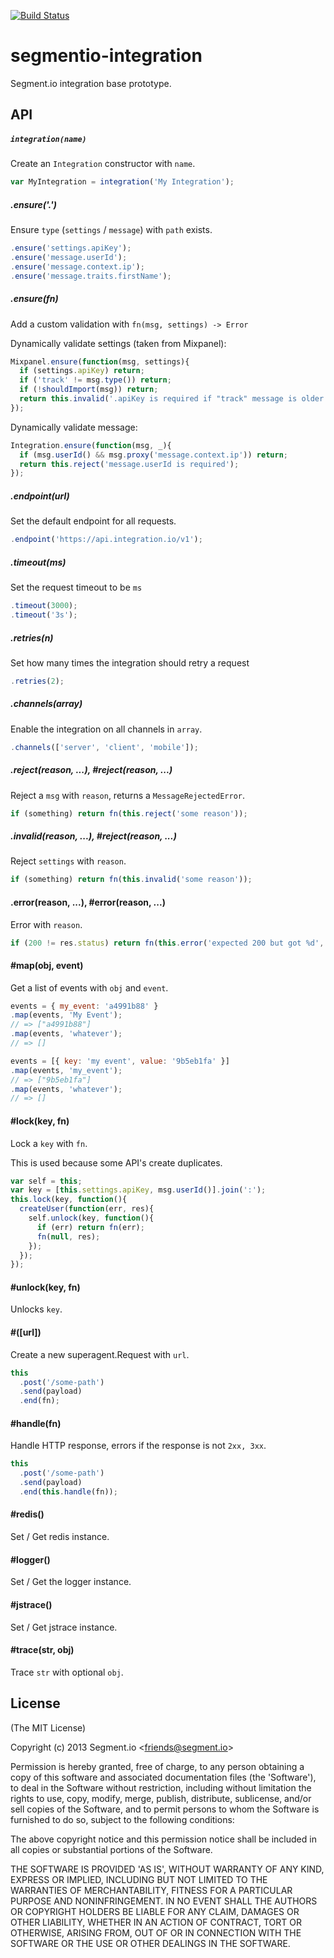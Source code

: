 
[![Build Status](https://travis-ci.org/segmentio/integration.svg?branch=master)](https://travis-ci.org/segmentio/integration)

# segmentio-integration

  Segment.io integration base prototype.

## API

##### `integration(name)`

  Create an `Integration` constructor with `name`.

  ```js
  var MyIntegration = integration('My Integration');
  ```

##### .ensure('<type>.<path>')

  Ensure `type` (`settings` / `message`) with `path` exists.

  ```js
  .ensure('settings.apiKey');
  .ensure('message.userId');
  .ensure('message.context.ip');
  .ensure('message.traits.firstName');
  ```

##### .ensure(fn)

  Add a custom validation with `fn(msg, settings) -> Error`

  Dynamically validate settings (taken from Mixpanel):

  ```js
  Mixpanel.ensure(function(msg, settings){
    if (settings.apiKey) return;
    if ('track' != msg.type()) return;
    if (!shouldImport(msg)) return;
    return this.invalid('.apiKey is required if "track" message is older than 5 days.');
  });
  ```

  Dynamically validate message:

  ```js
  Integration.ensure(function(msg, _){
    if (msg.userId() && msg.proxy('message.context.ip')) return;
    return this.reject('message.userId is required');
  });
  ```

##### .endpoint(url)

  Set the default endpoint for all requests.

  ```js
  .endpoint('https://api.integration.io/v1');
  ```

##### .timeout(ms)

  Set the request timeout to be `ms`

  ```js
  .timeout(3000);
  .timeout('3s');
  ```

##### .retries(n)

  Set how many times the integration should retry a request

  ```js
  .retries(2);
  ```

##### .channels(array)

  Enable the integration on all channels in `array`.

  ```js
  .channels(['server', 'client', 'mobile']);
  ```

##### .reject(reason, ...), #reject(reason, ...)

  Reject a `msg` with `reason`, returns a `MessageRejectedError`.

  ```js
  if (something) return fn(this.reject('some reason'));
  ```

##### .invalid(reason, ...), #reject(reason, ...)

  Reject `settings` with `reason`.

  ```js
  if (something) return fn(this.invalid('some reason'));
  ```

#### .error(reason, ...), #error(reason, ...)

  Error with `reason`.

  ```js
  if (200 != res.status) return fn(this.error('expected 200 but got %d', res.status));
  ```

#### #map(obj, event)

  Get a list of events with `obj` and `event`.

  ```js
  events = { my_event: 'a4991b88' }
  .map(events, 'My Event');
  // => ["a4991b88"]
  .map(events, 'whatever');
  // => []

  events = [{ key: 'my event', value: '9b5eb1fa' }]
  .map(events, 'my_event');
  // => ["9b5eb1fa"]
  .map(events, 'whatever');
  // => []
  ```

#### #lock(key, fn)

  Lock a `key` with `fn`.

  This is used because some API's create duplicates.

  ```js
  var self = this;
  var key = [this.settings.apiKey, msg.userId()].join(':');
  this.lock(key, function(){
    createUser(function(err, res){
      self.unlock(key, function(){
        if (err) return fn(err);
        fn(null, res);
      });
    });
  });
  ```

#### #unlock(key, fn)

  Unlocks `key`.

#### #<http-method>([url])

  Create a new superagent.Request with `url`.

  ```js
  this
    .post('/some-path')
    .send(payload)
    .end(fn);
  ```

#### #handle(fn)

  Handle HTTP response, errors if the response is not `2xx, 3xx`.

  ```js
  this
    .post('/some-path')
    .send(payload)
    .end(this.handle(fn));
  ```

#### #redis()

  Set / Get redis instance.

#### #logger()

  Set / Get the logger instance.

#### #jstrace()

  Set / Get jstrace instance.

#### #trace(str, obj)

  Trace `str` with optional `obj`.

## License

(The MIT License)

Copyright (c) 2013 Segment.io &lt;friends@segment.io&gt;

Permission is hereby granted, free of charge, to any person obtaining
a copy of this software and associated documentation files (the
'Software'), to deal in the Software without restriction, including
without limitation the rights to use, copy, modify, merge, publish,
distribute, sublicense, and/or sell copies of the Software, and to
permit persons to whom the Software is furnished to do so, subject to
the following conditions:

The above copyright notice and this permission notice shall be
included in all copies or substantial portions of the Software.

THE SOFTWARE IS PROVIDED 'AS IS', WITHOUT WARRANTY OF ANY KIND,
EXPRESS OR IMPLIED, INCLUDING BUT NOT LIMITED TO THE WARRANTIES OF
MERCHANTABILITY, FITNESS FOR A PARTICULAR PURPOSE AND NONINFRINGEMENT.
IN NO EVENT SHALL THE AUTHORS OR COPYRIGHT HOLDERS BE LIABLE FOR ANY
CLAIM, DAMAGES OR OTHER LIABILITY, WHETHER IN AN ACTION OF CONTRACT,
TORT OR OTHERWISE, ARISING FROM, OUT OF OR IN CONNECTION WITH THE
SOFTWARE OR THE USE OR OTHER DEALINGS IN THE SOFTWARE.
